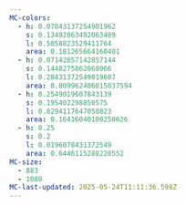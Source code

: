 ```yaml
---
MC-colors:
  - h: 0.07843137254901962
    s: 0.13492063492063489
    l: 0.5058823529411764
    area: 0.181265664160401
  - h: 0.07142857142857144
    s: 0.1448275862068966
    l: 0.28431372549019607
    area: 0.009962406015037594
  - h: 0.2549019607843139
    s: 0.195402298850575
    l: 0.8294117647058823
    area: 0.16416040100250626
  - h: 0.25
    s: 0.2
    l: 0.0196078431372549
    area: 0.6446115288220552
MC-size:
  - 883
  - 1080
MC-last-updated: 2025-05-24T11:11:36.598Z
---
```

